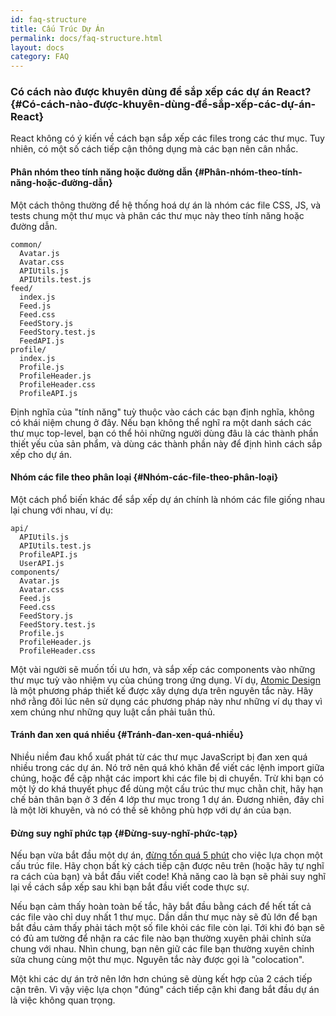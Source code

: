 ```yaml
---
id: faq-structure
title: Cấu Trúc Dự Án
permalink: docs/faq-structure.html
layout: docs
category: FAQ
---
```


### Có cách nào được khuyên dùng để sắp xếp các dự án React? {#Có-cách-nào-được-khuyên-dùng-để-sắp-xếp-các-dự-án-React}

React không có ý kiến về cách bạn sắp xếp các files trong các thư mục. Tuy nhiên, có một số cách tiếp cận thông dụng mà các bạn nên cân nhắc.

#### Phân nhóm theo tính năng hoặc đường dẫn {#Phân-nhóm-theo-tính-năng-hoặc-đường-dẫn}

Một cách thông thường để hệ thống hoá dự án là nhóm các file CSS, JS, và tests chung một thư mục và phân các thư mục này theo tính năng hoặc đường dẫn.

```
common/
  Avatar.js
  Avatar.css
  APIUtils.js
  APIUtils.test.js
feed/
  index.js
  Feed.js
  Feed.css
  FeedStory.js
  FeedStory.test.js
  FeedAPI.js
profile/
  index.js
  Profile.js
  ProfileHeader.js
  ProfileHeader.css
  ProfileAPI.js
```

Định nghĩa của "tính năng" tuỳ thuộc vào cách các bạn định nghĩa, không có khái niệm chung ở đây. Nếu bạn không thể nghĩ ra một danh sách các thư mục top-level, bạn có thể hỏi những người dùng đâu là các thành phần thiết yếu của sản phẩm, và dùng các thành phần này để định hình cách sắp xếp cho dự án. 

#### Nhóm các file theo phân loại {#Nhóm-các-file-theo-phân-loại}

Một cách phổ biến khác để sắp xếp dự án chính là nhóm các file giống nhau lại chung với nhau, ví dụ:

```
api/
  APIUtils.js
  APIUtils.test.js
  ProfileAPI.js
  UserAPI.js
components/
  Avatar.js
  Avatar.css
  Feed.js
  Feed.css
  FeedStory.js
  FeedStory.test.js
  Profile.js
  ProfileHeader.js
  ProfileHeader.css
```

Một vài người sẽ muốn tối ưu hơn, và sắp xếp các components vào những thư mục tuỳ vào nhiệm vụ của chúng trong ứng dụng. Ví dụ, [Atomic Design](http://bradfrost.com/blog/post/atomic-web-design/) là một phương pháp thiết kế được xây dựng dựa trên nguyên tắc này. Hãy nhớ rằng đôi lúc nên sử dụng các phương pháp này như những ví dụ thay vì xem chúng như những quy luật cần phải tuân thủ.

#### Tránh đan xen quá nhiều {#Tránh-đan-xen-quá-nhiều}

Nhiều niềm đau khổ xuất phát từ các thư mục JavaScript bị đan xen quá nhiều trong các dự án. Nó trở nên quá khó khăn để viết các lệnh import giữa chúng, hoặc để cập nhật các import khi các file bị di chuyển. Trừ khi bạn có một lý do khá thuyết phục để dùng một cấu trúc thư mục chằn chịt, hãy hạn chế bản thân bạn ở 3 đến 4 lớp thư mục trong 1 dự án. Đương nhiên, đây chỉ là một lời khuyên, và nó có thề sẽ không phù hợp với dự án của bạn.

#### Đừng suy nghĩ phức tạp {#Đừng-suy-nghĩ-phức-tạp}

Nếu bạn vừa bắt đầu một dự án, [đừng tốn quá 5 phút](https://en.wikipedia.org/wiki/Analysis_paralysis) cho việc lựa chọn một cấu trúc file. Hãy chọn bất kỳ cách tiếp cận được nêu trên (hoặc hãy tự nghĩ ra cách của bạn) và bắt đầu viết code! Khả năng cao là bạn sẽ phải suy nghĩ lại về cách sắp xếp sau khi bạn bắt đầu viết code thực sự.

Nếu bạn cảm thấy hoàn toàn bế tắc, hãy bắt đầu bằng cách để hết tất cả các file vào chỉ duy nhất 1 thư mục. Dần dần thư mục này sẽ đủ lớn để bạn bắt đầu cảm thấy phải tách một số file khỏi các file còn lại. Tới khi đó bạn sẽ có đủ am tường để nhận ra các file nào bạn thường xuyên phải chỉnh sửa chung với nhau. Nhìn chung, bạn nên giữ các file bạn thường xuyên chỉnh sửa chung cùng một thư mục. Nguyên tắc này được gọi là "colocation".

Một khi các dự án trở nên lớn hơn chúng sẽ dùng kết hợp của 2 cách tiếp cận trên. Vì vậy việc lựa chọn "đúng" cách tiếp cận khi đang bắt đầu dự án là việc không quan trọng.